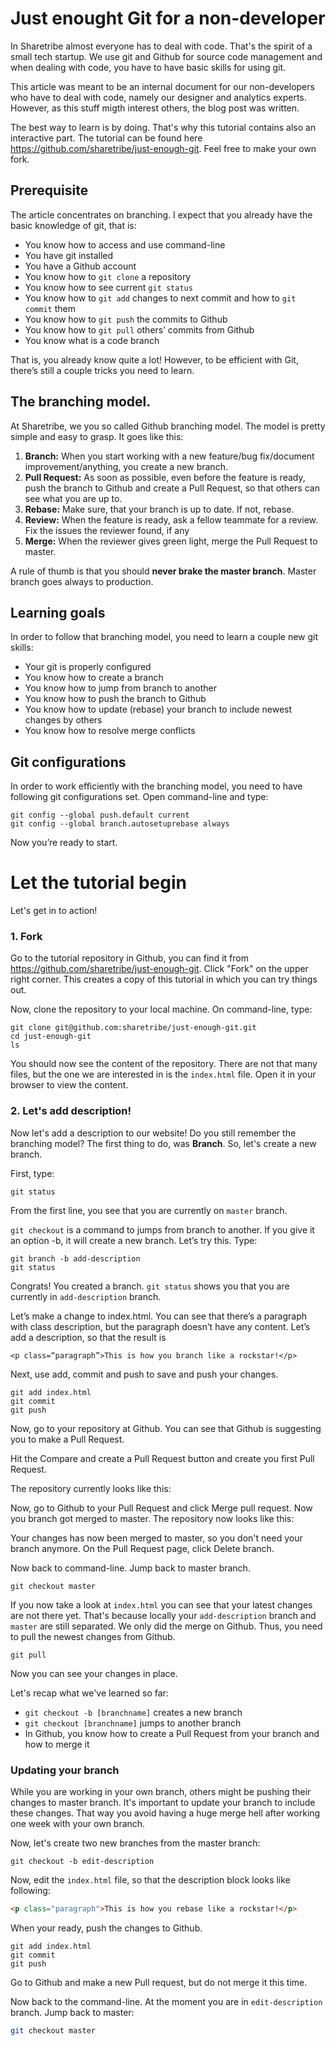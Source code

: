 # Just enought Git for a non-developer

In Sharetribe almost everyone has to deal with code. That's the spirit of a small tech startup. We use git and Github for source code management and when dealing with code, you have to have basic skills for using git.

This article was meant to be an internal document for our non-developers who have to deal with code, namely our designer and analytics experts. However, as this stuff migth interest others, the blog post was written.

The best way to learn is by doing. That's why this tutorial contains also an interactive part. The tutorial can be found here https://github.com/sharetribe/just-enough-git. Feel free to make your own fork.

## Prerequisite

The article concentrates on branching. I expect that you already have the basic knowledge of git, that is:

* You know how to access and use command-line
* You have git installed
* You have a Github account
* You know how to `git clone` a repository
* You know how to see current `git status`
* You know how to `git add` changes to next commit and how to `git commit` them
* You know how to `git push` the commits to Github
* You know how to `git pull` others’ commits from Github
* You know what is a code branch

That is, you already know quite a lot! However, to be efficient with Git, there’s still a couple tricks you need to learn.

## The branching model.

At Sharetribe, we you so called Github branching model. The model is pretty simple and easy to grasp. It goes like this:

1. **Branch:** When you start working with a new feature/bug fix/document improvement/anything, you create a new branch.
1. **Pull Request:** As soon as possible, even before the feature is ready, push the branch to Github and create a Pull Request, so that others can see what you are up to.
1. **Rebase:** Make sure, that your branch is up to date. If not, rebase.
1. **Review:** When the feature is ready, ask a fellow teammate for a review. Fix the issues the reviewer found, if any
1. **Merge:** When the reviewer gives green light, merge the Pull Request to master.

A rule of thumb is that you should **never brake the master branch**. Master branch goes always to production.

## Learning goals

In order to follow that branching model, you need to learn a couple new git skills:

* Your git is properly configured
* You know how to create a branch
* You know how to jump from branch to another
* You know how to push the branch to Github
* You know how to update (rebase) your branch to include newest changes by others
* You know how to resolve merge conflicts

## Git configurations

In order to work efficiently with the branching model, you need to have following git configurations set. Open command-line and type:

```
git config --global push.default current
git config --global branch.autosetuprebase always
```

Now you’re ready to start.

# Let the tutorial begin

Let's get in to action!

### 1. Fork

Go to the tutorial repository in Github, you can find it from https://github.com/sharetribe/just-enough-git. Click "Fork" on the upper right corner. This creates a copy of this tutorial in which you can try things out.

Now, clone the repository to your local machine. On command-line, type:

```
git clone git@github.com:sharetribe/just-enough-git.git
cd just-enough-git
ls
```

You should now see the content of the repository. There are not that many files, but the one we are interested in is the `index.html` file. Open it in your browser to view the content.

### 2. Let's add description!

Now let's add a description to our website! Do you still remember the branching model? The first thing to do, was **Branch**. So, let's create a new branch.

First, type:

```
git status
```

From the first line, you see that you are currently on `master` branch.

`git checkout` is a command to jumps from branch to another. If you give it an option -b, it will create a new branch. Let’s try this. Type:

```
git branch -b add-description
git status
```

Congrats! You created a branch. `git status` shows you that you are currently in `add-description` branch.

Let’s make a change to index.html. You can see that there’s a paragraph with class description, but the paragraph doesn’t have any content. Let’s add a description, so that the result is

```
<p class=“paragraph”>This is how you branch like a rockstar!</p>
```

Next, use add, commit and push to save and push your changes.

```
git add index.html
git commit
git push
```

Now, go to your repository at Github. You can see that Github is suggesting you to make a Pull Request.

Hit the Compare and create a Pull Request button and create you first Pull Request.

The repository currently looks like this:

Now, go to Github to your Pull Request and click Merge pull request. Now you branch got merged to master. The repository now looks like this:

Your changes has now been merged to master, so you don't need your branch anymore. On the Pull Request page, click Delete branch.

Now back to command-line. Jump back to master branch.

```
git checkout master
```

If you now take a look at `index.html` you can see that your latest changes are not there yet. That's because locally your `add-description` branch and `master` are still separated. We only did the merge on Github. Thus, you need to pull the newest changes from Github.

```
git pull
```

Now you can see your changes in place.

Let's recap what we've learned so far:

* `git checkout -b [branchname]` creates a new branch
* `git checkout [branchname]` jumps to another branch
* In Github, you know how to create a Pull Request from your branch and how to merge it

### Updating your branch

While you are working in your own branch, others might be pushing their changes to master branch. It's important to update your branch to include these changes. That way you avoid having a huge merge hell after working one week with your own branch.

Now, let's create two new branches from the master branch:

```
git checkout -b edit-description
```

Now, edit the `index.html` file, so that the description block looks like following:

```html
<p class="paragraph">This is how you rebase like a rockstar!</p>
```

When your ready, push the changes to Github.

```
git add index.html
git commit
git push
```

Go to Github and make a new Pull request, but do not merge it this time.

Now back to the command-line. At the moment you are in `edit-description` branch. Jump back to master:

```bash
git checkout master
```

